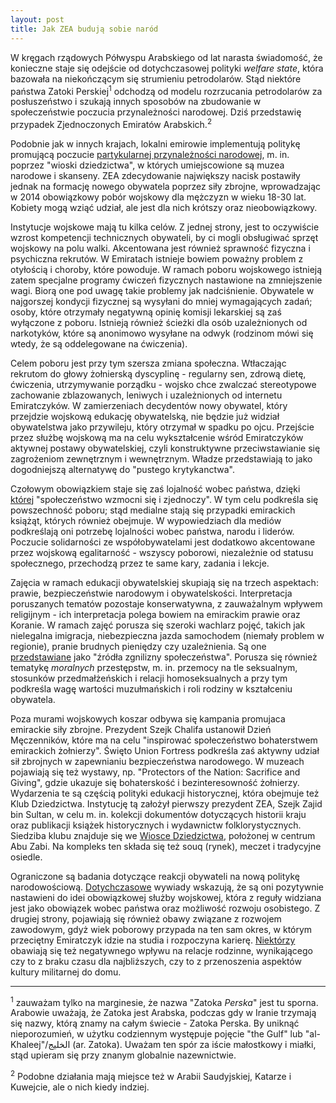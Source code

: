 ```yaml
---
layout: post
title: Jak ZEA budują sobie naród
---
```



W kręgach rządowych Półwyspu Arabskiego od lat narasta świadomość, że konieczne staje się odejście od dotychczasowej polityki *welfare state*, która bazowała na niekończącym się strumieniu petrodolarów. Stąd niektóre państwa Zatoki Perskiej<sup>1</sup> odchodzą od modelu rozrzucania petrodolarów za posłuszeństwo i szukają innych sposobów na zbudowanie w społeczeństwie poczucia przynależności narodowej. Dziś przedstawię przypadek Zjednoczonych Emiratów Arabskich.<sup>2</sup> 

Podobnie jak w innych krajach, lokalni emirowie implementują politykę promującą poczucie [partykularnej przynależności narodowej](https://abumarkey.github.io/arabizmy/zatoka-perska-sokolnictwo/), m. in. poprzez "wioski dziedzictwa", w których umiejscowione są muzea narodowe i skanseny. ZEA zdecydowanie największy nacisk postawiły jednak na formację nowego obywatela poprzez siły zbrojne, wprowadzając w 2014 obowiązkowy pobór wojskowy dla mężczyzn w wieku 18-30 lat. Kobiety mogą wziąć udział, ale jest dla nich krótszy oraz nieobowiązkowy.

Instytucje wojskowe mają tu kilka celów. Z jednej strony, jest to oczywiście wzrost kompetencji technicznych obywateli, by ci mogli obsługiwać sprzęt wojskowy na polu walki. Akcentowana jest również sprawność fizyczna i psychiczna rekrutów. W Emiratach istnieje bowiem poważny problem z otyłością i choroby, które powoduje. W ramach poboru wojskowego istnieją zatem specjalne programy ćwiczeń fizycznych nastawione na zmniejszenie wagi. Biorą one pod uwagę takie problemy jak nadciśnienie. Obywatele w najgorszej kondycji fizycznej są wysyłani do mniej wymagających zadań; osoby, które otrzymały negatywną opinię komisji lekarskiej są zaś wyłączone z poboru. Istnieją również ścieżki dla osób uzależnionych od narkotyków, które są anonimowo wysyłane na odwyk (rodzinom mówi się wtedy, że są oddelegowane na ćwiczenia).  

Celem poboru jest przy tym szersza zmiana społeczna. Wtłaczając rekrutom do głowy żołnierską dyscyplinę - regularny sen, zdrową dietę, ćwiczenia, utrzymywanie porządku - wojsko chce zwalczać stereotypowe zachowanie zblazowanych, leniwych i uzależnionych od internetu Emiratczyków. W zamierzeniach decydentów nowy obywatel, który przejdzie wojskową edukację obywatelską, nie będzie już widział obywatelstwa jako przywileju, który otrzymał w spadku po ojcu. Przejście przez służbę wojskową ma na celu wykształcenie wśród Emiratczyków aktywnej postawy obywatelskiej, czyli konstruktywne przeciwstawianie się zagrożeniom zewnętrznym i wewnętrznym. Władze przedstawiają to jako dogodniejszą alternatywę do "pustego krytykanctwa". 

Czołowym obowiązkiem staje się zaś lojalność wobec państwa, dzięki [której](https://www.thenationalnews.com/uae/government/sheikh-mohammed-praises-emiratis-who-signed-up-for-national-service-1.259491) "społeczeństwo wzmocni się i zjednoczy". W tym celu podkreśla się powszechność poboru; stąd medialne stają się przypadki emirackich książąt, których również obejmuje. W wypowiedziach dla mediów podkreślają oni potrzebę lojalności wobec państwa, narodu i liderów. Poczucie solidarności ze współobywatelami jest dodatkowo akcentowane przez wojskową egalitarność - wszyscy poborowi, niezależnie od statusu społecznego, przechodzą przez te same kary, zadania i lekcje.

Zajęcia w ramach edukacji obywatelskiej skupiają się na trzech aspektach: prawie, bezpieczeństwie narodowym i obywatelskości. Interpretacja poruszanych tematów pozostaje konserwatywna, z zauważalnym wpływem religijnym - ich interpretacja polega bowiem na emirackim prawie oraz Koranie. W ramach zajęć porusza się szeroki wachlarz pojęć, takich jak nielegalna imigracja, niebezpieczna jazda samochodem (niemały problem w regionie), pranie brudnych pieniędzy czy uzależnienia. Są one [przedstawiane](https://www.csis.org/analysis/citizens-training-conscription-and-nation-building-united-arab-emirates) jako "źródła zgnilizny społeczeństwa". Porusza się również tematykę *moralnych* przestępstw, m. in. przemocy na tle seksualnym, stosunków przedmałżeńskich i relacji homoseksualnych a przy tym podkreśla wagę wartości muzułmańskich i roli rodziny w kształceniu obywatela. 

Poza murami wojskowych koszar odbywa się kampania promujaca emirackie siły zbrojne. Prezydent Szejk Chalifa ustanowił Dzień Męczenników, które ma na celu "inspirować społeczeństwo bohaterstwem emirackich żołnierzy". Święto Union Fortress podkreśla zaś aktywny udział sił zbrojnych w zapewnianiu bezpieczeństwa narodowego. W muzeach pojawiają się też wystawy, np. "Protectors of the Nation: Sacrifice and Giving", gdzie ukazuje się bohaterskość i bezinteresowność żołnierzy. Wydarzenia te są częścią polityki edukacji historycznej, która obejmuje też Klub Dziedzictwa. Instytucję tą założył pierwszy prezydent ZEA, Szejk Zajid bin Sultan, w celu m. in. kolekcji dokumentów dotyczących historii kraju oraz publikacji książek historycznych i wydawnictw folklorystycznych. Siedziba klubu znajduje się we [Wiosce Dziedzictwa](https://visitabudhabi.ae/en/what-to-see/historical-and-cultural-attractions/heritage-village), położonej w centrum Abu Zabi. Na kompleks ten składa się też souq (rynek), meczet i tradycyjne osiedle. 

Ograniczone są badania dotyczące reakcji obywateli na nową politykę narodowościową. [Dotychczasowe](https://journals.sagepub.com/doi/full/10.1177/2158244018774827) wywiady wskazują, że są oni pozytywnie nastawieni do idei obowiązkowej służby wojskowej, która z reguły widziana jest jako obowiązek wobec państwa oraz możliwość rozwoju osobistego. Z drugiej strony, pojawiają się również obawy związane z rozwojem zawodowym, gdyż wiek poborowy przypada na ten sam okres, w którym przeciętny Emiratczyk idzie na studia i rozpoczyna karierę. [Niektórzy](https://www.researchgate.net/publication/357508330_Emirati_Parents%27_Attitudes_toward_the_Military_and_National_Service_in_the_United_Arab_Emirates) obawiają się też negatywnego wpływu na relacje rodzinne, wynikającego czy to z braku czasu dla najbliższych, czy to z przenoszenia aspektów kultury militarnej do domu.

---

<sup>1</sup> zauważam tylko na marginesie, że nazwa "Zatoka *Perska*" jest tu sporna. Arabowie uważają, że Zatoka jest Arabska, podczas gdy w Iranie trzymają się nazwy, którą znamy na całym świecie - Zatoka Perska. By uniknąć nieporozumień, w użytku codziennym występuje pojęcie "the Gulf" lub "al-Khaleej"/الخليج (ar. Zatoka). Uważam ten spór za iście małostkowy i miałki, stąd upieram się przy znanym globalnie nazewnictwie.

<sup>2</sup> Podobne działania mają miejsce też w Arabii Saudyjskiej, Katarze i Kuwejcie, ale o nich kiedy indziej. 
